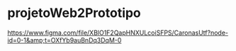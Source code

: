 # projetoWeb2Prototipo
https://www.figma.com/file/XBlO1F2QapHNXULcoiSFPS/CaronasUtf?node-id=0-1&amp;t=OXfYb9auBnDq3DqM-0
